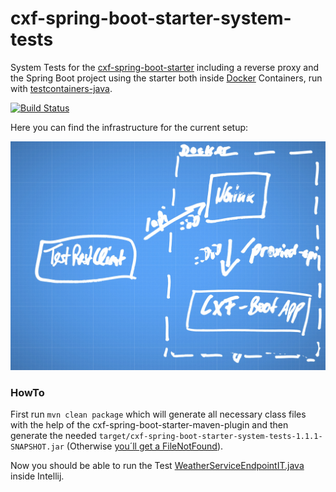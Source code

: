 # cxf-spring-boot-starter-system-tests
System Tests for the [cxf-spring-boot-starter](https://github.com/codecentric/cxf-spring-boot-starter) including a reverse proxy and the Spring Boot project using the starter both inside [Docker](https://www.docker.com/) Containers, run with [testcontainers-java](https://github.com/testcontainers/testcontainers-java).

[![Build Status](https://travis-ci.org/marcopaga/cxf-spring-boot-starter-system-tests.svg?branch=master)](https://travis-ci.org/marcopaga/cxf-spring-boot-starter-system-tests)

Here you can find the infrastructure for the current setup:

![Infrastructure Diagram](infrastructure.jpeg)

### HowTo

First run `mvn clean package` which will generate all necessary class files with the help of the cxf-spring-boot-starter-maven-plugin and then generate the needed `target/cxf-spring-boot-starter-system-tests-1.1.1-SNAPSHOT.jar` (Otherwise [you´ll get a FileNotFound](https://github.com/marcopaga/cxf-spring-boot-starter-system-tests/issues/2)).

Now you should be able to run the Test [WeatherServiceEndpointIT.java](https://github.com/marcopaga/cxf-spring-boot-starter-system-tests/blob/master/src/test/java/de/codecentric/cxf/endpoint/WeatherServiceEndpointIT.java) inside Intellij.
